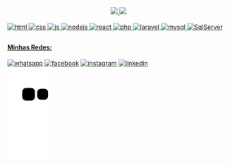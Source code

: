  

<div align="center">
  <a href="https://github.com/GabrielSoares-Dev">
  <img height="180em" src="https://github-readme-stats.vercel.app/api?username=GabrielSoares-Dev
&show_icons=true&theme=light&include_all_commits=true&count_private=false"/>
  <img height="200em" src="https://github-readme-stats.vercel.app/api/top-langs/?username=GabrielSoares-Dev&layout=compact&langs_count=7&theme=light"/>
</div>
  
  <div style="display:inline_block;"><br>
         <img alt="html" title="HTML"   widht:"40" height="40" src="https://cdn.jsdelivr.net/gh/devicons/devicon/icons/html5/html5-plain-wordmark.svg" />
         <img alt="css"  title="CSS"  widht:"40" height="40" src="https://cdn.jsdelivr.net/gh/devicons/devicon/icons/css3/css3-plain-wordmark.svg" />
         <img alt="js" title="JavaScript"  widht:"40" height="40" src="https://cdn.jsdelivr.net/gh/devicons/devicon/icons/javascript/javascript-original.svg" />
         <img alt="nodejs" title="NodeJs"  widht:"40" height="40" src="https://cdn.jsdelivr.net/gh/devicons/devicon/icons/nodejs/nodejs-plain-wordmark.svg" />
         <img alt="react"  title="ReactJs/ReactNative" widht:"40" height="40" src="https://cdn.jsdelivr.net/gh/devicons/devicon/icons/react/react-original-wordmark.svg" />
         <img alt="php" title="php" widht:"40" height="40" src="https://cdn.jsdelivr.net/gh/devicons/devicon/icons/php/php-original.svg" />
         <img alt="laravel" title="Laravel"  widht:"40" height="40" src="https://cdn.jsdelivr.net/gh/devicons/devicon/icons/laravel/laravel-plain-wordmark.svg" />
         <img alt="mysql" title="MySql"  widht:"40" height="40" src="https://cdn.jsdelivr.net/gh/devicons/devicon/icons/mysql/mysql-plain-wordmark.svg" />
         <img alt="SqlServer" title="SQL Server"  widht:"40" height="40" src="https://cdn.jsdelivr.net/gh/devicons/devicon/icons/microsoftsqlserver/microsoftsqlserver-plain-wordmark.svg" />
  </div>
  
  ##
  <div style="display:inline_block">
    <h4>Minhas Redes:</h4>
      <a href="https://api.whatsapp.com/send?phone=5511942421224&text=Bem%20vindo"><img alt="whatsapp" title="WhatsApp"  widht:"40" height:"40" src="https://img.shields.io/badge/WhatsApp-25D366?style=for-the-badge&logo=whatsapp&logoColor=white"  /></a>
      <a href="https://www.facebook.com/gabriel.soaresmaciel"><img alt="facebook" title="Facebook"  widht:"40" height:"40" src="https://img.shields.io/badge/Facebook-1877F2?style=for-the-badge&logo=facebook&logoColor=white"  /></a>
      <a href="https://www.instagram.com/gabriel_s.maciel/"><img alt="instagram" title="instagram"  widht:"40" height:"40" src="https://img.shields.io/badge/Instagram-E4405F?style=for-the-badge&logo=instagram&logoColor=white"  /></a>
    <a href="https://www.linkedin.com/in/gabriel-soares-maciel-3690a41b4/"><img alt="linkedin" title="Linkedin"  widht:"40" height:"40" src="https://img.shields.io/badge/LinkedIn-0077B5?style=for-the-badge&logo=linkedin&logoColor=white"  /></a>
  </div>
  
 ![Snake animation](https://github.com/GabrielSoares-Dev/GabrielSoares-Dev/blob/output/github-contribution-grid-snake.svg)
  
